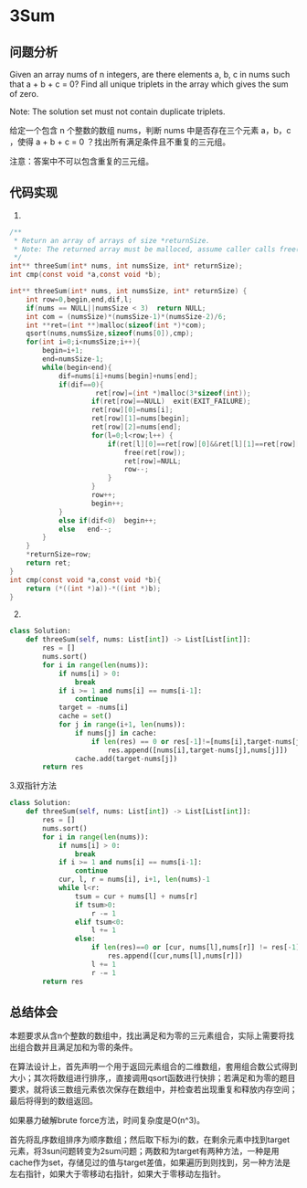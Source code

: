 #  3Sum

## 问题分析
Given an array nums of n integers, are there elements a, b, c in nums such that a + b + c = 0? Find all unique triplets in the array which gives the sum of zero.

Note: The solution set must not contain duplicate triplets.

给定一个包含 n 个整数的数组 nums，判断 nums 中是否存在三个元素 a，b，c ，使得 a + b + c = 0 ？找出所有满足条件且不重复的三元组。

注意：答案中不可以包含重复的三元组。

## 代码实现
1.
``` C
/**
 * Return an array of arrays of size *returnSize.
 * Note: The returned array must be malloced, assume caller calls free().
 */
int** threeSum(int* nums, int numsSize, int* returnSize); 
int cmp(const void *a,const void *b);

int** threeSum(int* nums, int numsSize, int* returnSize) {
    int row=0,begin,end,dif,l;
    if(nums == NULL||numsSize < 3)  return NULL;
    int com = (numsSize)*(numsSize-1)*(numsSize-2)/6;
    int **ret=(int **)malloc(sizeof(int *)*com);
    qsort(nums,numsSize,sizeof(nums[0]),cmp); 
    for(int i=0;i<numsSize;i++){
        begin=i+1;
        end=numsSize-1;
        while(begin<end){
            dif=nums[i]+nums[begin]+nums[end];
            if(dif==0){
                     ret[row]=(int *)malloc(3*sizeof(int));
                    if(ret[row]==NULL)  exit(EXIT_FAILURE);
                    ret[row][0]=nums[i];
                    ret[row][1]=nums[begin];
                    ret[row][2]=nums[end];
                    for(l=0;l<row;l++) {
                        if(ret[l][0]==ret[row][0]&&ret[l][1]==ret[row][1]&&ret[l][2]==ret[row][2]){
                            free(ret[row]);
                            ret[row]=NULL;
                            row--;
                        }
                    }
                    row++; 
                    begin++;
            } 
            else if(dif<0)  begin++;
            else   end--;
        }
    }           
    *returnSize=row;
    return ret;
}
int cmp(const void *a,const void *b){
    return (*((int *)a))-*((int *)b);
}

```
2.
```python
class Solution:
    def threeSum(self, nums: List[int]) -> List[List[int]]:
        res = []
        nums.sort()
        for i in range(len(nums)):
            if nums[i] > 0:
                break
            if i >= 1 and nums[i] == nums[i-1]:
                continue
            target = -nums[i]
            cache = set()
            for j in range(i+1, len(nums)):
                if nums[j] in cache:
                    if len(res) == 0 or res[-1]!=[nums[i],target-nums[j],nums[j]]:
                        res.append([nums[i],target-nums[j],nums[j]])
                cache.add(target-nums[j])
        return res
```

3.双指针方法
```python
class Solution:
    def threeSum(self, nums: List[int]) -> List[List[int]]:
        res = []
        nums.sort()
        for i in range(len(nums)):
            if nums[i] > 0:
                break
            if i >= 1 and nums[i] == nums[i-1]:
                continue
            cur, l, r = nums[i], i+1, len(nums)-1
            while l<r:
                tsum = cur + nums[l] + nums[r]
                if tsum>0:
                    r -= 1
                elif tsum<0:
                    l += 1
                else:
                    if len(res)==0 or [cur, nums[l],nums[r]] != res[-1]:
                        res.append([cur,nums[l],nums[r]])
                    l += 1
                    r -= 1
        return res
```


## 总结体会

本题要求从含n个整数的数组中，找出满足和为零的三元素组合，实际上需要将找出组合数并且满足加和为零的条件。

在算法设计上，首先声明一个用于返回元素组合的二维数组，套用组合数公式得到大小；其次将数组进行排序,，直接调用qsort函数进行快排；若满足和为零的题目要求，就将该三数组元素依次保存在数组中，并检查若出现重复和释放内存空间；最后将得到的数组返回。

如果暴力破解brute force方法，时间复杂度是O(n^3)。

首先将乱序数组排序为顺序数组；然后取下标为i的数，在剩余元素中找到target元素，将3sun问题转变为2sum问题；两数和为target有两种方法，一种是用cache作为set，存储见过的值与target差值，如果遍历到则找到，另一种方法是左右指针，如果大于零移动右指针，如果大于零移动左指针。